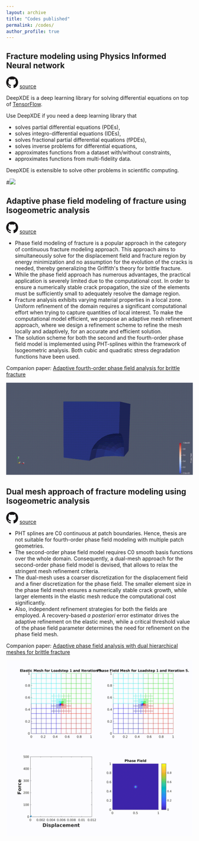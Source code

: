 ```yaml
---
layout: archive
title: "Codes published"
permalink: /codes/
author_profile: true
---
```


## Fracture modeling using Physics Informed Neural network

![](../images/GitHub.png) [source](https://github.com/lululxvi/deepxde)

DeepXDE is a deep learning library for solving differential equations on top of [TensorFlow](https://www.tensorflow.org/).

Use DeepXDE if you need a deep learning library that

- solves partial differential equations (PDEs),
- solves integro-differential equations (IDEs),
- solves fractional partial differential equations (fPDEs),
- solves inverse problems for differential equations,
- approximates functions from a dataset with/without constraints,
- approximates functions from multi-fidelity data.

DeepXDE is extensible to solve other problems in scientific computing.

#![](../images/deepxde.png)

## Adaptive phase field modeling of fracture using Isogeometric analysis
![](../images/GitHub.png) [source](https://github.com/somdattagoswami/IGAPack-PhaseField)

- Phase field modeling of fracture is a popular approach in the category of continuous fracture modeling approach. This approach aims to simultaneously solve for the displacement field and fracture region by energy minimization and no assumption for the evolution of the cracks is needed, thereby generalizing the Griffith's theory for brittle fracture.  
- While the phase field approach has numerous advantages, the practical application is severely limited due to the computational cost. In order to ensure a numerically stable crack propagation, the size of the elements must be sufficiently small to adequately resolve the damage region.
- Fracture analysis exhibits varying material properties in a local zone. Uniform refinement of the domain requires a significant computational effort when trying to capture quantities of local interest. To make the computational model efficient, we propose an adaptive mesh refinement approach, where we design a refinement scheme to refine the mesh locally and adaptively, for an accurate and efficient solution. 
- The solution scheme for both the second and the fourth-order phase field model is implemented using PHT-splines within the framework of Isogeometric analysis. Both cubic and quadratic stress degradation functions have been used.

Companion paper: [Adaptive fourth-order phase field analysis for brittle fracture](https://www.sciencedirect.com/science/article/pii/S0045782519307005)

![](../images/CubeWithHole.gif)

## Dual mesh approach of fracture modeling using Isogeometric analysis
![](../images/GitHub.png) [source](https://github.com/somdattagoswami/IGAPack-DualMeshPhaseField)

- PHT splines are C0 continuous at patch boundaries. Hence, thesis are not suitable for fourth-order phase field modeling with multiple patch geometries. 
- The second-order phase field model requires C0 smooth basis functions over the whole domain. Consequently, a dual-mesh approach for the second-order phase field model is devised, that allows to relax the stringent mesh refinement criteria. 
- The dual-mesh uses a coarser discretization for the displacement field and a finer discretization for the phase field. The smaller element size in the phase field mesh ensures a numerically stable crack growth, while larger elements in the elastic mesh reduce the computational cost significantly. 
- Also, independent refinement strategies for both the fields are employed. A recovery-based *a posteriori* error estimator drives the adaptive refinement on the elastic mesh, while a critical threshold value of the phase field parameter determines the need for refinement on the phase field mesh.

Companion paper: [Adaptive phase field analysis with dual hierarchical meshes for brittle fracture](https://www.sciencedirect.com/science/article/abs/pii/S0013794419302814)

![](../images/Media1.gif)
